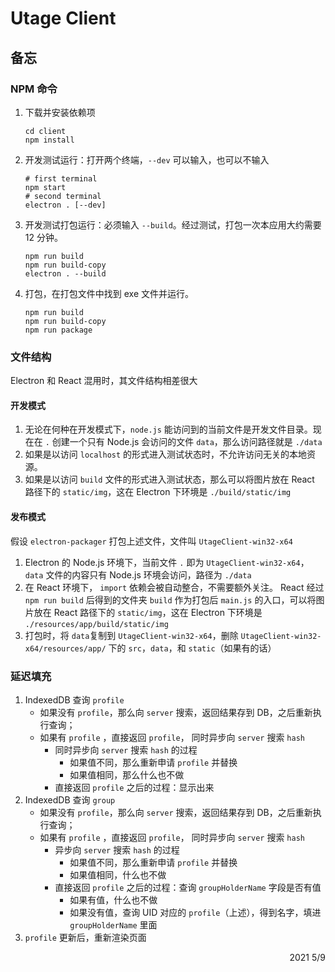 # Utage Client

## 备忘

### NPM 命令

1. 下载并安装依赖项

    ```shell
    cd client
    npm install
    ```

2. 开发测试运行：打开两个终端，`--dev` 可以输入，也可以不输入

    ```shell
    # first terminal
    npm start
    # second terminal
    electron . [--dev]
    ```

3. 开发测试打包运行：必须输入 `--build`。经过测试，打包一次本应用大约需要 12 分钟。

    ```
    npm run build
    npm run build-copy
    electron . --build
    ```
    
4. 打包，在打包文件中找到 exe 文件并运行。

    ```shell
    npm run build
    npm run build-copy
    npm run package
    ```

### 文件结构

Electron 和 React 混用时，其文件结构相差很大

#### 开发模式

1. 无论在何种在开发模式下，`node.js` 能访问到的当前文件是开发文件目录。现在在 `.` 创建一个只有 Node.js 会访问的文件 `data`，那么访问路径就是 `./data`
2. 如果是以访问 `localhost` 的形式进入测试状态时，不允许访问无关的本地资源。
3. 如果是以访问 `build` 文件的形式进入测试状态，那么可以将图片放在 React 路径下的 `static/img`，这在 Electron 下环境是 `./build/static/img`

#### 发布模式

假设 `electron-packager` 打包上述文件，文件叫 `UtageClient-win32-x64`

1. Electron 的 Node.js 环境下，当前文件 `.` 即为  `UtageClient-win32-x64`，`data` 文件的内容只有 Node.js 环境会访问，路径为 `./data`
2. 在 React 环境下， `import` 依赖会被自动整合，不需要额外关注。 React 经过 `npm run build` 后得到的文件夹 `build` 作为打包后 `main.js` 的入口，可以将图片放在 React 路径下的 `static/img`，这在 Electron 下环境是 `./resources/app/build/static/img`
3. 打包时，将 `data`复制到 `UtageClient-win32-x64`，删除 `UtageClient-win32-x64/resources/app/` 下的 `src`，`data`，和 `static`（如果有的话）

### 延迟填充

1. IndexedDB 查询 `profile`
    - 如果没有 `profile`，那么向 `server` 搜索，返回结果存到 DB，之后重新执行查询；
    - 如果有 `profile` ，直接返回 `profile`， 同时异步向 `server` 搜索 `hash`
        - 同时异步向 `server` 搜索 `hash` 的过程
            - 如果值不同，那么重新申请 `profile` 并替换
            - 如果值相同，那么什么也不做
        - 直接返回 `profile` 之后的过程：显示出来
2. IndexedDB 查询 `group`
    - 如果没有 `profile`，那么向 `server` 搜索，返回结果存到 DB，之后重新执行查询；
    - 如果有 `profile` ，直接返回 `profile`， 同时异步向 `server` 搜索 `hash`
        - 异步向 `server` 搜索 `hash` 的过程
            - 如果值不同，那么重新申请 `profile` 并替换
            - 如果值相同，什么也不做
        - 直接返回 `profile` 之后的过程：查询 `groupHolderName` 字段是否有值
            - 如果有值，什么也不做
            - 如果没有值，查询 UID 对应的 `profile`（上述），得到名字，填进 `groupHolderName` 里面
3. `profile` 更新后，重新渲染页面

<p align="right">2021 5/9</p> 
